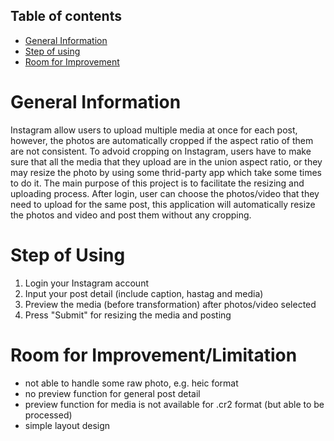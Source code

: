 ## Table of contents
* [General Information](#general-information)
* [Step of using](#step-of-using)
* [Room for Improvement](#room-for-improvementlimitation)


# General Information
Instagram allow users to upload multiple media at once for each post, however, the photos are automatically cropped if the aspect ratio of them are not consistent. To advoid cropping on Instagram, users have to make sure that all the media that they upload are in the union aspect ratio, or they may resize the photo by using some thrid-party app which take some times to do it.
The main purpose of this project is to facilitate the resizing and uploading process. After login, user can choose the photos/video that they need to upload for the same post, this application will automatically resize the photos and video and post them without any cropping.

# Step of Using
1. Login your Instagram account
2. Input your post detail (include caption, hastag and media)
3. Preview the media (before transformation) after photos/video selected
4. Press "Submit" for resizing the media and posting

# Room for Improvement/Limitation
- not able to handle some raw photo, e.g. heic format
- no preview function for general post detail
- preview function for media is not available for .cr2 format (but able to be processed)
- simple layout design
